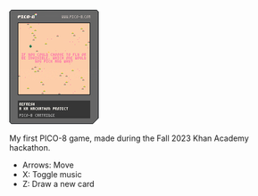 ![Refresh PICO-8 Cart](https://raw.githubusercontent.com/handeyeco/refresh-pico-8/main/refresh.p8.png)

My first PICO-8 game, made during the Fall 2023 Khan Academy hackathon.

- Arrows: Move
- X: Toggle music
- Z: Draw a new card
